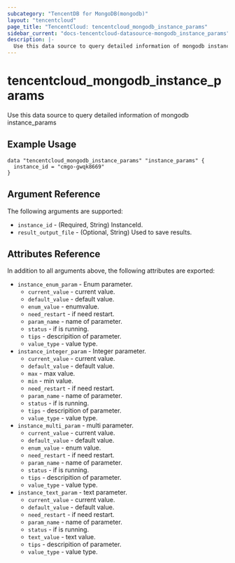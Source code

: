 ```yaml
---
subcategory: "TencentDB for MongoDB(mongodb)"
layout: "tencentcloud"
page_title: "TencentCloud: tencentcloud_mongodb_instance_params"
sidebar_current: "docs-tencentcloud-datasource-mongodb_instance_params"
description: |-
  Use this data source to query detailed information of mongodb instance_params
---
```


# tencentcloud_mongodb_instance_params

Use this data source to query detailed information of mongodb instance_params

## Example Usage

```hcl
data "tencentcloud_mongodb_instance_params" "instance_params" {
  instance_id = "cmgo-gwqk8669"
}
```

## Argument Reference

The following arguments are supported:

* `instance_id` - (Required, String) InstanceId.
* `result_output_file` - (Optional, String) Used to save results.

## Attributes Reference

In addition to all arguments above, the following attributes are exported:

* `instance_enum_param` - Enum parameter.
  * `current_value` - current value.
  * `default_value` - default value.
  * `enum_value` - enumvalue.
  * `need_restart` - if need restart.
  * `param_name` - name of parameter.
  * `status` - if is running.
  * `tips` - descripition of parameter.
  * `value_type` - value type.
* `instance_integer_param` - Integer parameter.
  * `current_value` - current value.
  * `default_value` - default value.
  * `max` - max value.
  * `min` - min value.
  * `need_restart` - if need restart.
  * `param_name` - name of parameter.
  * `status` - if is running.
  * `tips` - descripition of parameter.
  * `value_type` - value type.
* `instance_multi_param` - multi parameter.
  * `current_value` - current value.
  * `default_value` - default value.
  * `enum_value` - enum value.
  * `need_restart` - if need restart.
  * `param_name` - name of parameter.
  * `status` - if is running.
  * `tips` - descripition of parameter.
  * `value_type` - value type.
* `instance_text_param` - text parameter.
  * `current_value` - current value.
  * `default_value` - default value.
  * `need_restart` - if need restart.
  * `param_name` - name of parameter.
  * `status` - if is running.
  * `text_value` - text value.
  * `tips` - descripition of parameter.
  * `value_type` - value type.



